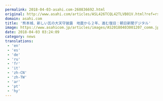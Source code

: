 ```yaml
---
permalink: 2018-04-03-asahi.com-260836692.html
original: http://www.asahi.com/articles/ASL426TCQL42TLVB01V.html?ref=rss
domain: asahi.com
title: '熊本城、新しい瓦の大天守披露　地震から２年、進む復旧：朝日新聞デジタル'
image: https://www.asahicom.jp/articles/images/AS20180403001207_comm.jpg
date: 2018-04-03 03:24:09
category: news
translations: 
 - 'en'
 - 'es'
 - 'de'
 - 'ru'
 - 'fr'
 - 'it'
 - 'zh-CN'
 - 'zh-TW'
 - 'ar'
 - 'pt'
 - 'hy'
---
```


